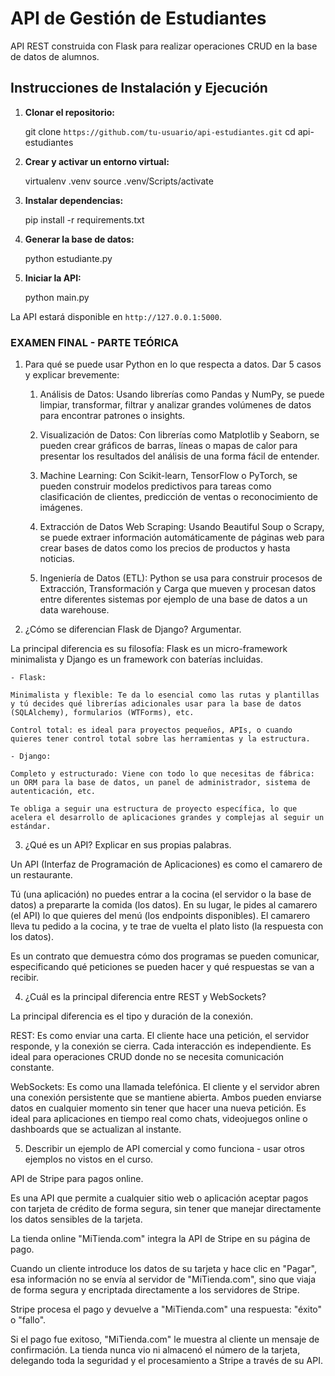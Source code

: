 # API de Gestión de Estudiantes

API REST construida con Flask para realizar operaciones CRUD en la base de datos de alumnos.

## Instrucciones de Instalación y Ejecución

1.  **Clonar el repositorio:**

    git clone `https://github.com/tu-usuario/api-estudiantes.git`
    cd api-estudiantes

2.  **Crear y activar un entorno virtual:**

    virtualenv .venv
    source .venv/Scripts/activate

3.  **Instalar dependencias:**

    pip install -r requirements.txt

4.  **Generar la base de datos:**

    python estudiante.py

5.  **Iniciar la API:**

    python main.py

La API estará disponible en `http://127.0.0.1:5000`.


### EXAMEN FINAL - PARTE TEÓRICA

1. Para qué se puede usar Python en lo que respecta a datos. Dar 5 casos y explicar brevemente:

    1. Análisis de Datos: Usando librerías como Pandas y NumPy, se puede limpiar, transformar, filtrar y analizar grandes volúmenes de datos para encontrar patrones o insights.

    2. Visualización de Datos: Con librerías como Matplotlib y Seaborn, se pueden crear gráficos de barras, líneas o mapas de calor para presentar los resultados del análisis de una forma fácil de entender.

    3. Machine Learning: Con Scikit-learn, TensorFlow o PyTorch, se pueden construir modelos predictivos para tareas como clasificación de clientes, predicción de ventas o reconocimiento de imágenes.

    4. Extracción de Datos Web Scraping: Usando Beautiful Soup o Scrapy, se puede extraer información automáticamente de páginas web para crear bases de datos como los precios de productos y hasta noticias.

    5. Ingeniería de Datos (ETL): Python se usa para construir procesos de Extracción, Transformación y Carga que mueven y procesan datos entre diferentes sistemas por ejemplo de una base de datos a un data warehouse.


2. ¿Cómo se diferencian Flask de Django? Argumentar.

La principal diferencia es su filosofía: Flask es un micro-framework minimalista y Django es un framework con baterías incluidas.

    - Flask:

    Minimalista y flexible: Te da lo esencial como las rutas y plantillas y tú decides qué librerías adicionales usar para la base de datos (SQLAlchemy), formularios (WTForms), etc.

    Control total: es ideal para proyectos pequeños, APIs, o cuando quieres tener control total sobre las herramientas y la estructura.

    - Django:

    Completo y estructurado: Viene con todo lo que necesitas de fábrica: un ORM para la base de datos, un panel de administrador, sistema de autenticación, etc.

    Te obliga a seguir una estructura de proyecto específica, lo que acelera el desarrollo de aplicaciones grandes y complejas al seguir un estándar.


3. ¿Qué es un API? Explicar en sus propias palabras.

Un API (Interfaz de Programación de Aplicaciones) es como el camarero de un restaurante.

Tú (una aplicación) no puedes entrar a la cocina (el servidor o la base de datos) a prepararte la comida (los datos). En su lugar, le pides al camarero (el API) lo que quieres del menú (los endpoints disponibles). El camarero lleva tu pedido a la cocina, y te trae de vuelta el plato listo (la respuesta con los datos).

Es un contrato que demuestra cómo dos programas se pueden comunicar, especificando qué peticiones se pueden hacer y qué respuestas se van a recibir.

4. ¿Cuál es la principal diferencia entre REST y WebSockets?

La principal diferencia es el tipo y duración de la conexión.

REST: Es como enviar una carta. El cliente hace una petición, el servidor responde, y la conexión se cierra. Cada interacción es independiente. Es ideal para operaciones CRUD donde no se necesita comunicación constante.

WebSockets: Es como una llamada telefónica. El cliente y el servidor abren una conexión persistente que se mantiene abierta. Ambos pueden enviarse datos en cualquier momento sin tener que hacer una nueva petición. Es ideal para aplicaciones en tiempo real como chats, videojuegos online o dashboards que se actualizan al instante.

5. Describir un ejemplo de API comercial y como funciona - usar otros ejemplos no vistos en el curso.

API de Stripe para pagos online.

Es una API que permite a cualquier sitio web o aplicación aceptar pagos con tarjeta de crédito de forma segura, sin tener que manejar directamente los datos sensibles de la tarjeta.

La tienda online "MiTienda.com" integra la API de Stripe en su página de pago.

Cuando un cliente introduce los datos de su tarjeta y hace clic en "Pagar", esa información no se envía al servidor de "MiTienda.com", sino que viaja de forma segura y encriptada directamente a los servidores de Stripe.

Stripe procesa el pago y devuelve a "MiTienda.com" una respuesta: "éxito" o "fallo".

Si el pago fue exitoso, "MiTienda.com" le muestra al cliente un mensaje de confirmación. La tienda nunca vio ni almacenó el número de la tarjeta, delegando toda la seguridad y el procesamiento a Stripe a través de su API.
